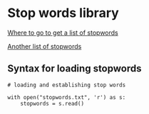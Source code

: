 # Stop words library
[Where to go to get a list of stopwords](https://gist.github.com/sebleier/554280)

[Another list of stopwords](https://www.ranks.nl/stopwords)

## Syntax for loading stopwords

```
# loading and establishing stop words

with open("stopwords.txt", 'r') as s:
    stopwords = s.read()

```

